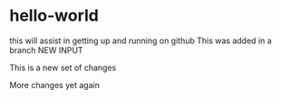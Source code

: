 # hello-world
this will assist in getting up and running on github
This was added in a branch
NEW INPUT

This is a new set of changes

More changes yet again
